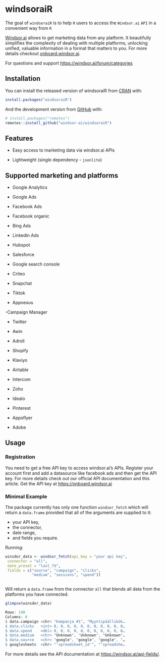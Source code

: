 
<!-- README.md is generated from README.Rmd. Please edit that file -->

# windsoraiR

<!-- badges: start -->
<!-- badges: end -->

The goal of `windsoraiR` is to help `R` users to access the `Windsor.ai`
`API` in a convenient way from `R`

[Windsor.ai](https://windsor.ai/) allows to get marketing data from
any platform. It beautifully simplifies the complexity of dealing with
multiple platforms, unlocking unified, valuable information in a format
that matters to you. For more details checkout
[onboard.windsor.ai](https://onboard.windsor.ai/).

For questions and support https://windsor.ai/forum/categories

## Installation

You can install the released version of windsoraiR from
[CRAN](https://CRAN.R-project.org) with:

``` r
install.packages("windsoraiR")
```

And the development version from [GitHub](https://github.com/) with:

``` r
# install.packages("remotes")
remotes::install_github("windsor-ai/windsoraiR")
```

## Features

-   Easy access to marketing data via windsor.ai APIs

-   Lightweight (single dependency - `jsonlite`)

## Supported marketing and platforms

-   Google Analytics

-   Google Ads

-   Facebook Ads

-   Facebook organic

-   Bing Ads

-   Linkedin Ads

-   Hubspot

-   Salesforce

-   Google search console

-   Criteo

-   Snapchat

-   Tiktok

-   Appnexus

-Campaign Manager

-   Twitter

-   Awin

-   Adroll

-   Shopify

-   Klaviyo

-   Airtable

-   Intercom

-   Zoho

-   Idealo

-   Pinterest

-   Appsflyer

-   Adobe

## Usage

### Registration

You need to get a free API key to access windsor.ai’s APIs. Register
your account first and add a datasource like facebook ads and then get
the API key. For more details check out our official API documentation
and this article. Get the API key at <https://onboard.windsor.ai>

### Minimal Example

The package currently has only one function `windsor_fetch` which will
return a `data.frame` provided that all of the arguments are supplied to
it:

-   your API key,
-   the connector,
-   date range,
-   and fields you require.

Running:

``` r
winsdor_data <- windsor_fetch(api_key = "your api key",
 connector = "all",
 date_preset = "last_7d",
 fields = c("source", "campaign", "clicks",
            "medium", "sessions", "spend"))
            
```

Will return a `data.frame` from the connector `all` that blends all data
from the platforms you have connected.

``` r
glimpse(winsdor_data)

Rows: 140
Columns: 6
$ data.campaign <chr> "Kampanja #1", "Myyntipäällikök…
$ data.clicks   <int> 0, 0, 0, 0, 0, 0, 0, 0, 0, 0, 0…
$ data.spend    <dbl> 0, 0, 0, 0, 0, 0, 0, 0, 0, 0, 0…
$ data.medium   <chr> "Unknown", "Unknown", "Unknown"…
$ data.source   <chr> "google", "google", "google", "…
$ googlesheets  <chr> "'spreadsheet_id'", "'spreadshe…
```

For more details see the API documentation at
<https://windsor.ai/api-fields/>.
